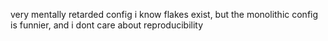 
very mentally retarded config
i know flakes exist, but the monolithic config is funnier, and i dont care about reproducibility
